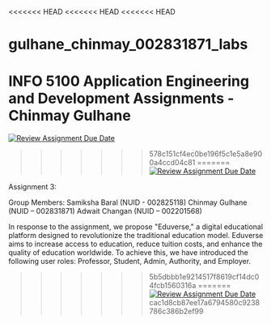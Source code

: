 <<<<<<< HEAD
<<<<<<< HEAD
<<<<<<< HEAD
# gulhane_chinmay_002831871_labs
INFO 5100 Application Engineering and Development Assignments - Chinmay Gulhane
=======
[![Review Assignment Due Date](https://classroom.github.com/assets/deadline-readme-button-24ddc0f5d75046c5622901739e7c5dd533143b0c8e959d652212380cedb1ea36.svg)](https://classroom.github.com/a/39MLDnAb)
>>>>>>> 578c151cf4ec0be196f5c1e5a8e900a4ccd04c81
=======
[![Review Assignment Due Date](https://classroom.github.com/assets/deadline-readme-button-24ddc0f5d75046c5622901739e7c5dd533143b0c8e959d652212380cedb1ea36.svg)](https://classroom.github.com/a/eEf93O-z)

Assignment 3:

Group Members:
Samiksha Baral (NUID - 002825118)
Chinmay Gulhane (NUID – 002831871)
Adwait Changan (NUID – 002201568)

In response to the assignment, we propose "Eduverse," a digital educational platform designed to revolutionize the traditional education model. Eduverse aims to increase access to education, reduce tuition costs, and enhance the quality of education worldwide. To achieve this, we have introduced the following user roles: Professor, Student, Admin, Authority, and Employer.

>>>>>>> 5b5dbbb1e9214517f8619cf14dc04fcb1560316a
=======
[![Review Assignment Due Date](https://classroom.github.com/assets/deadline-readme-button-24ddc0f5d75046c5622901739e7c5dd533143b0c8e959d652212380cedb1ea36.svg)](https://classroom.github.com/a/rfyYTRKP)
>>>>>>> cac1d8cb87ee17a6794580c9238786c386b2ef99
